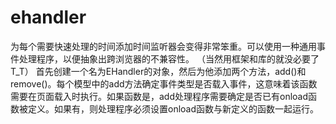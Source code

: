 # ehandler
为每个需要快速处理的时间添加时间监听器会变得非常笨重。可以使用一种通用事件处理程序，以便抽象出跨浏览器的不兼容性。
（当然用框架和库的就没必要了T_T）
首先创建一个名为EHandler的对象，然后为他添加两个方法，add()和remove()。每个模型中的add方法确定事件类型是否载入事件，这意味着该函数需要在页面载入时执行。如果函数是，add处理程序需要确定是否已有onload函数被定义。如果有，则处理程序必须设置onload函数与新定义的函数一起运行。
